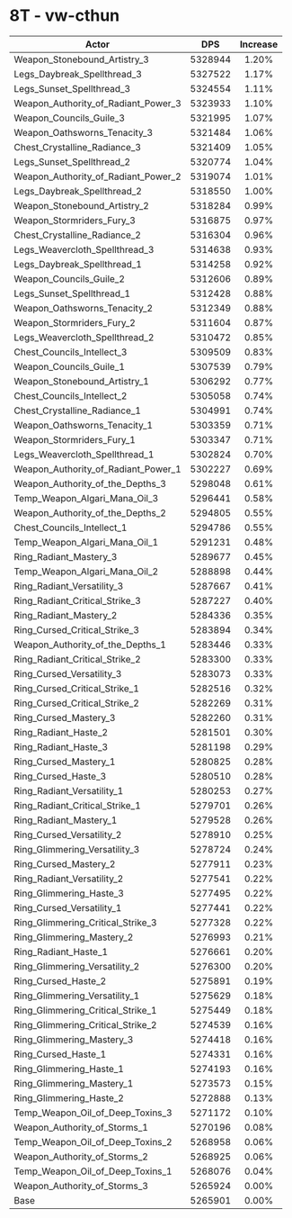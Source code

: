 # 8T - vw-cthun
| Actor | DPS | Increase |
|---|:---:|:---:|
|Weapon_Stonebound_Artistry_3|5328944|1.20%|
|Legs_Daybreak_Spellthread_3|5327522|1.17%|
|Legs_Sunset_Spellthread_3|5324554|1.11%|
|Weapon_Authority_of_Radiant_Power_3|5323933|1.10%|
|Weapon_Councils_Guile_3|5321995|1.07%|
|Weapon_Oathsworns_Tenacity_3|5321484|1.06%|
|Chest_Crystalline_Radiance_3|5321409|1.05%|
|Legs_Sunset_Spellthread_2|5320774|1.04%|
|Weapon_Authority_of_Radiant_Power_2|5319074|1.01%|
|Legs_Daybreak_Spellthread_2|5318550|1.00%|
|Weapon_Stonebound_Artistry_2|5318284|0.99%|
|Weapon_Stormriders_Fury_3|5316875|0.97%|
|Chest_Crystalline_Radiance_2|5316304|0.96%|
|Legs_Weavercloth_Spellthread_3|5314638|0.93%|
|Legs_Daybreak_Spellthread_1|5314258|0.92%|
|Weapon_Councils_Guile_2|5312606|0.89%|
|Legs_Sunset_Spellthread_1|5312428|0.88%|
|Weapon_Oathsworns_Tenacity_2|5312349|0.88%|
|Weapon_Stormriders_Fury_2|5311604|0.87%|
|Legs_Weavercloth_Spellthread_2|5310472|0.85%|
|Chest_Councils_Intellect_3|5309509|0.83%|
|Weapon_Councils_Guile_1|5307539|0.79%|
|Weapon_Stonebound_Artistry_1|5306292|0.77%|
|Chest_Councils_Intellect_2|5305058|0.74%|
|Chest_Crystalline_Radiance_1|5304991|0.74%|
|Weapon_Oathsworns_Tenacity_1|5303359|0.71%|
|Weapon_Stormriders_Fury_1|5303347|0.71%|
|Legs_Weavercloth_Spellthread_1|5302824|0.70%|
|Weapon_Authority_of_Radiant_Power_1|5302227|0.69%|
|Weapon_Authority_of_the_Depths_3|5298048|0.61%|
|Temp_Weapon_Algari_Mana_Oil_3|5296441|0.58%|
|Weapon_Authority_of_the_Depths_2|5294805|0.55%|
|Chest_Councils_Intellect_1|5294786|0.55%|
|Temp_Weapon_Algari_Mana_Oil_1|5291231|0.48%|
|Ring_Radiant_Mastery_3|5289677|0.45%|
|Temp_Weapon_Algari_Mana_Oil_2|5288898|0.44%|
|Ring_Radiant_Versatility_3|5287667|0.41%|
|Ring_Radiant_Critical_Strike_3|5287227|0.40%|
|Ring_Radiant_Mastery_2|5284336|0.35%|
|Ring_Cursed_Critical_Strike_3|5283894|0.34%|
|Weapon_Authority_of_the_Depths_1|5283446|0.33%|
|Ring_Radiant_Critical_Strike_2|5283300|0.33%|
|Ring_Cursed_Versatility_3|5283073|0.33%|
|Ring_Cursed_Critical_Strike_1|5282516|0.32%|
|Ring_Cursed_Critical_Strike_2|5282269|0.31%|
|Ring_Cursed_Mastery_3|5282260|0.31%|
|Ring_Radiant_Haste_2|5281501|0.30%|
|Ring_Radiant_Haste_3|5281198|0.29%|
|Ring_Cursed_Mastery_1|5280825|0.28%|
|Ring_Cursed_Haste_3|5280510|0.28%|
|Ring_Radiant_Versatility_1|5280253|0.27%|
|Ring_Radiant_Critical_Strike_1|5279701|0.26%|
|Ring_Radiant_Mastery_1|5279528|0.26%|
|Ring_Cursed_Versatility_2|5278910|0.25%|
|Ring_Glimmering_Versatility_3|5278724|0.24%|
|Ring_Cursed_Mastery_2|5277911|0.23%|
|Ring_Radiant_Versatility_2|5277541|0.22%|
|Ring_Glimmering_Haste_3|5277495|0.22%|
|Ring_Cursed_Versatility_1|5277441|0.22%|
|Ring_Glimmering_Critical_Strike_3|5277328|0.22%|
|Ring_Glimmering_Mastery_2|5276993|0.21%|
|Ring_Radiant_Haste_1|5276661|0.20%|
|Ring_Glimmering_Versatility_2|5276300|0.20%|
|Ring_Cursed_Haste_2|5275891|0.19%|
|Ring_Glimmering_Versatility_1|5275629|0.18%|
|Ring_Glimmering_Critical_Strike_1|5275449|0.18%|
|Ring_Glimmering_Critical_Strike_2|5274539|0.16%|
|Ring_Glimmering_Mastery_3|5274418|0.16%|
|Ring_Cursed_Haste_1|5274331|0.16%|
|Ring_Glimmering_Haste_1|5274193|0.16%|
|Ring_Glimmering_Mastery_1|5273573|0.15%|
|Ring_Glimmering_Haste_2|5272888|0.13%|
|Temp_Weapon_Oil_of_Deep_Toxins_3|5271172|0.10%|
|Weapon_Authority_of_Storms_1|5270196|0.08%|
|Temp_Weapon_Oil_of_Deep_Toxins_2|5268958|0.06%|
|Weapon_Authority_of_Storms_2|5268925|0.06%|
|Temp_Weapon_Oil_of_Deep_Toxins_1|5268076|0.04%|
|Weapon_Authority_of_Storms_3|5265924|0.00%|
|Base|5265901|0.00%|
